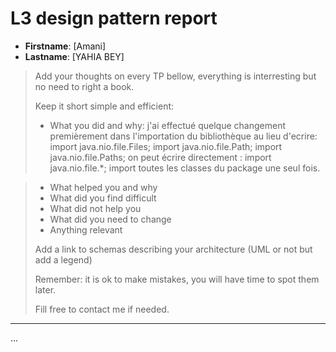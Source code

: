 # L3 design pattern report

- **Firstname**: [Amani]
- **Lastname**: [YAHIA BEY]


> Add your thoughts on every TP bellow, everything is interresting but no need to right a book.
> 
> Keep it short simple and efficient:
> - What you did and why: j'ai effectué quelque changement premièrement dans l'importation du bibliothèque au lieu d'ecrire:
import java.nio.file.Files;
import java.nio.file.Path;
import java.nio.file.Paths;
on peut écrire directement : import java.nio.file.*; import toutes les classes du package une seul fois.

> - What helped you and why
> - What did you find difficult
> - What did not help you
> - What did you need to change
> - Anything relevant
> 
> Add a link to schemas describing your architecture (UML or not but add a legend)
> 
> Remember: it is ok to make mistakes, you will have time to spot them later.
> 
> Fill free to contact me if needed.

---
...
